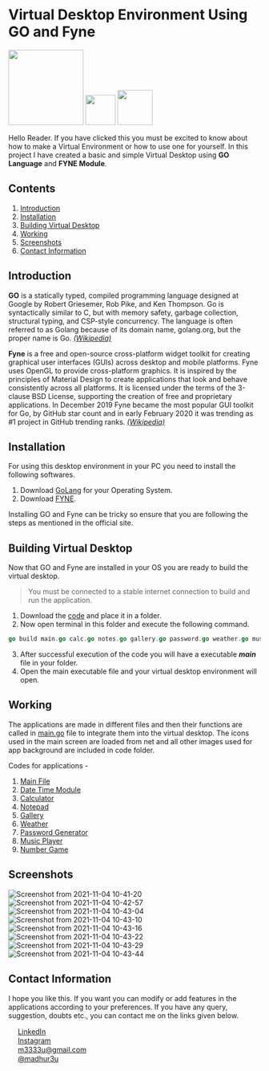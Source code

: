 # Virtual Desktop Environment Using GO and Fyne
<img src="https://user-images.githubusercontent.com/89251393/139284579-441f4be3-1069-4981-b879-b96bf5fd6ad6.png" width="150"/> <img src="https://user-images.githubusercontent.com/89251393/139284585-4beb4fba-52a6-4a16-abc0-a0ca439558ab.png" width="60"/> <img src="https://user-images.githubusercontent.com/89251393/139284590-a15400c8-6c0c-4703-aff1-876cc5c67e10.png" width="70"/> 

Hello Reader. If you have clicked this you must be excited to know about how to make a Virtual Environment or how to use one for yourself. In this project I have created a basic and simple Virtual Desktop using **GO Language** and **FYNE Module**.


## Contents 
1. [Introduction](#introduction)
2. [Installation](#installation)
3. [Building Virtual Desktop](#building-virtual-desktop)
4. [Working](#working)
5. [Screenshots](#screenshots)
6. [Contact Information](#contact-information)

## Introduction

**GO** is a statically typed, compiled programming language designed at Google by Robert Griesemer, Rob Pike, and Ken Thompson. Go is syntactically similar to C, but with memory safety, garbage collection, structural typing, and CSP-style concurrency. The language is often referred to as Golang because of its domain name, golang.org, but the proper name is Go. *[(Wikipedia)](https://en.wikipedia.org/wiki/Go_(programming_language))*

**Fyne** is a free and open-source cross-platform widget toolkit for creating graphical user interfaces (GUIs) across desktop and mobile platforms. Fyne uses OpenGL to provide cross-platform graphics. It is inspired by the principles of Material Design to create applications that look and behave consistently across all platforms. It is licensed under the terms of the 3-clause BSD License, supporting the creation of free and proprietary applications. In December 2019 Fyne became the most popular GUI toolkit for Go, by GitHub star count and in early February 2020 it was trending as #1 project in GitHub trending ranks. [*(Wikipedia)*](https://en.wikipedia.org/wiki/Fyne_(software))

## Installation

For using this desktop environment in your PC you need to install the following softwares.
1. Download [GoLang](https://golang.org/dl/) for your Operating System.
2. Download [FYNE](https://developer.fyne.io/started/).

Installing GO and Fyne can be tricky so ensure that you are following the steps as mentioned in the official site.

## Building Virtual Desktop
Now that GO and Fyne are installed in your OS you are ready to build the virtual desktop.
> You must be connected to a stable internet connection to build and run the application.

1. Download the [code](https://github.com/madhur3u/GOVirtualDesktop) and place it in a folder.
2. Now open terminal in this folder and execute the following command.
```go
go build main.go calc.go notes.go gallery.go password.go weather.go music.go numbergame.go getTime.go
```
3. After successful execution of the code you will have a executable ***main*** file in your folder.
4. Open the main executable file and your virtual desktop environment will open.

## Working
The applications are made in different files and then their functions are called in [main.go](https://github.com/madhur3u/GOVirtualDesktop/blob/main/main.go) file to integrate them into the virtual desktop. The icons used in the main screen are loaded from net and all other images used for app background are included in code folder. 

Codes for applications -
1. [Main File](https://github.com/madhur3u/GOVirtualDesktop/blob/main/main.go)
2. [Date Time Module](https://github.com/madhur3u/GOVirtualDesktop/blob/main/getTime.go)
3. [Calculator](https://github.com/madhur3u/GOVirtualDesktop/blob/main/calc.go)
4. [Notepad](https://github.com/madhur3u/GOVirtualDesktop/blob/main/notes.go)
5. [Gallery](https://github.com/madhur3u/GOVirtualDesktop/blob/main/gallery.go)
6. [Weather](https://github.com/madhur3u/GOVirtualDesktop/blob/main/weather.go)
7. [Password Generator](https://github.com/madhur3u/GOVirtualDesktop/blob/main/password.go)
8. [Music Player](https://github.com/madhur3u/GOVirtualDesktop/blob/main/music.go)
9. [Number Game](https://github.com/madhur3u/GOVirtualDesktop/blob/main/numbergame.go)

## Screenshots

![Screenshot from 2021-11-04 10-41-20](https://user-images.githubusercontent.com/89251393/140261587-10c8bd70-f8d3-49f8-93a5-31249758de1e.png)
![Screenshot from 2021-11-04 10-42-57](https://user-images.githubusercontent.com/89251393/140261596-5a91210e-2562-40aa-af28-941cce00e0ab.png)
![Screenshot from 2021-11-04 10-43-04](https://user-images.githubusercontent.com/89251393/140261606-e1f6e7ec-44c6-499b-9883-91b79df7f125.png)
![Screenshot from 2021-11-04 10-43-10](https://user-images.githubusercontent.com/89251393/140261611-2b26db7f-26ac-41d5-bb9d-ebff837681b1.png)
![Screenshot from 2021-11-04 10-43-16](https://user-images.githubusercontent.com/89251393/140261620-ace44920-fcbc-4dca-bd53-5841af8ad773.png)
![Screenshot from 2021-11-04 10-43-22](https://user-images.githubusercontent.com/89251393/140261627-489e9fe3-5e1e-40b3-a5c0-0cb092533084.png)
![Screenshot from 2021-11-04 10-43-29](https://user-images.githubusercontent.com/89251393/140261649-4bec4a93-3796-4866-bc2d-00ab5685ef0d.png)
![Screenshot from 2021-11-04 10-43-44](https://user-images.githubusercontent.com/89251393/140261660-3b5d880e-aa4e-4b13-ba12-686c0ce18136.png)

## Contact Information

I hope you like this. If you want you can modify or add features in the applications according to your preferences.
If you have any query, suggestion, doubts etc., you can contact me on the links given below.

<img src="https://user-images.githubusercontent.com/89251393/138821704-5538f667-ca94-4d9f-ad49-b3c48e1cdb0c.png" width="15"/> [LinkedIn](https://www.linkedin.com/in/madhur3u/)<br> <img src="https://user-images.githubusercontent.com/89251393/138821710-7b7585e0-4766-49ba-8543-c116d4da82c4.png" width="15"/> [Instagram](https://www.instagram.com/madhur3u/) <br><img src="https://user-images.githubusercontent.com/89251393/138821715-eab2496c-e895-4113-a26b-96c087a83d9b.png" width="15"/> m3333u@gmail.com <br><img src="https://user-images.githubusercontent.com/89251393/138822281-9aaf6bdc-2fe0-469a-bd31-ed43bc96dcc2.png" width="15"/> [@madhur3u](https://web.telegram.org/)

<!-- <img src="" width="123"/>  -->
